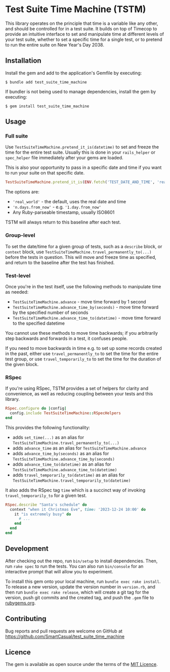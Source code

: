 # Test Suite Time Machine (TSTM)

This library operates on the principle that time is a variable like any other,
and should be controlled for in a test suite.  It builds on top of Timecop to
provide an intuitive interface to set and manipulate time at different levels
of your test suite, whether to set a specific time for a single test, or to
pretend to run the entire suite on New Year's Day 2038.

## Installation

Install the gem and add to the application's Gemfile by executing:

    $ bundle add test_suite_time_machine

If bundler is not being used to manage dependencies, install the gem by executing:

    $ gem install test_suite_time_machine

## Usage

### Full suite

Use `TestSuiteTimeMachine.pretend_it_is(datetime)` to set and freeze the time for the entire test suite.
Usually this is done in your `rails_helper` or `spec_helper` file
immediately after your gems are loaded.

This is also your opportunity to pass in a specific date and time
if you want to run your suite on that specific date.

```ruby
TestSuiteTimeMachine.pretend_it_is(ENV.fetch('TEST_DATE_AND_TIME', 'real_world'))
```

The options are:
- `'real_world'` - the default, uses the real date and time
- `'n.days.from_now'` - e.g. `'1.day.from_now'`
- Any Ruby-parseable timestamp, usually ISO8601

TSTM will always return to this baseline after each test.

### Group-level

To set the date/time for a given group of tests, such as a `describe` block, or `context` block, use `TestSuiteTimeMachine.travel_permanently_to(...)` before the tests in question.  This will move and freeze time as specified, and return to the baseline after the test has finished.

### Test-level

Once you're in the test itself, use the following methods to manipulate time as needed:

- `TestSuiteTimeMachine.advance` - move time forward by 1 second
- `TestSuiteTimeMachine.advance_time_by(seconds)` - move time forward by the specified number of seconds
- `TestSuiteTimeMachine.advance_time_to(datetime)` - move time forward to the specified datetime

You cannot use these methods to move time backwards; if you arbitrarily step backwards and forwards in a test, it confuses people.

If you need to move backwards in time e.g. to set up some records
created in the past, either use `travel_permanently_to` to set the
time for the entire test group, or use `travel_temporarily_to` to set the time for the duration of the given block.

### RSpec

If you're using RSpec, TSTM provides a set of helpers for clarity
and convenience, as well as reducing coupling between your tests
and this library.

```ruby
RSpec.configure do |config|
  config.include TestSuiteTimeMachine::RSpecHelpers
end
```

This provides the following functionality:
- adds `set_time(...)` as an alias for `TestSuiteTimeMachine.travel_permanently_to(...)`
- adds `advance_time` as an alias for `TestSuiteTimeMachine.advance`
- adds `advance_time_by(seconds)` as an alias for `TestSuiteTimeMachine.advance_time_by(seconds)`
- adds `advance_time_to(datetime)` as an alias for `TestSuiteTimeMachine.advance_time_to(datetime)`
- adds `travel_temporarily_to(datetime)` as an alias for `TestSuiteTimeMachine.travel_temporarily_to(datetime)`

It also adds the RSpec tag `time` which is a succinct way of invoking
`travel_temporarily_to` for a given test.

```ruby
RSpec.describe "Santa's schedule" do
  context "when it Christmas Eve", time: '2023-12-24 10:00' do
    it "is extremely busy" do
      # ...
    end
  end
end
```

## Development

After checking out the repo, run `bin/setup` to install dependencies. Then, run `rake spec` to run the tests. You can also run `bin/console` for an interactive prompt that will allow you to experiment.

To install this gem onto your local machine, run `bundle exec rake install`. To release a new version, update the version number in `version.rb`, and then run `bundle exec rake release`, which will create a git tag for the version, push git commits and the created tag, and push the `.gem` file to [rubygems.org](https://rubygems.org).

## Contributing

Bug reports and pull requests are welcome on GitHub at https://github.com/SmartCasual/test_suite_time_machine

## Licence

The gem is available as open source under the terms of the [MIT Licence](https://opensource.org/licenses/MIT).
